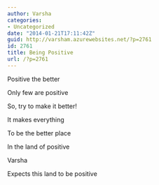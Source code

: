 ```yaml
---
author: Varsha
categories:
- Uncategorized
date: "2014-01-21T17:11:42Z"
guid: http://varsham.azurewebsites.net/?p=2761
id: 2761
title: Being Positive
url: /?p=2761
---
```


Positive the better
  
Only few are positive
  
So, try to make it better!
  
It makes everything
  
To be the better place
  
In the land of positive
  
Varsha
  
Expects this land to be positive